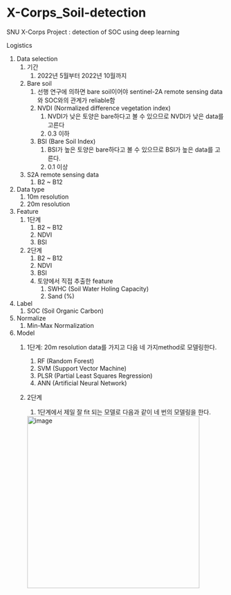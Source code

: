 # X-Corps_Soil-detection
SNU X-Corps Project : detection of SOC using deep learning 


Logistics

1. Data selection
    1. 기간
        1. 2022년 5월부터 2022년 10월까지
    2. Bare soil
        1. 선행 연구에 의하면 bare soil이어야 sentinel-2A remote sensing data와 SOC와의 관계가 reliable함
        2. NVDI (Normalized difference vegetation index)
            1. NVDI가 낮은 토양은 bare하다고 볼 수 있으므로 NVDI가 낮은 data를 고른다
            2. 0.3 이하
        3. BSI (Bare Soil Index)
            1. BSI가 높은 토양은 bare하다고 볼 수 있으므로 BSI가 높은 data를 고른다.
            2. 0.1 이상
    3. S2A remote sensing data
        1. B2 ~ B12
2. Data type
    1. 10m resolution
    2. 20m resolution
3. Feature
    1. 1단계
        1. B2 ~ B12
        2. NDVI
        3. BSI
    2. 2단계
        1. B2 ~ B12
        2. NDVI
        3. BSI
        4. 토양에서 직접 추출한 feature
            1. SWHC (Soil Water Holing Capacity)
            2. Sand (%)
4. Label
    1. SOC (Soil Organic Carbon)
6. Normalize
    1. Min-Max Normalization
7. Model
    1. 1단계: 20m resolution data를 가지고 다음 네 가지method로 모델링한다.
        1. RF (Random Forest)
        2. SVM (Support Vector Machine)
        3. PLSR (Partial Least Squares Regression)
        4. ANN (Artificial Neural Network)
    2. 2단계
        1. 1단계에서 제일 잘 fit 되는 모델로 다음과 같이 네 번의 모델링을 한다.
        
        <img width="398" alt="image" src="https://user-images.githubusercontent.com/63593428/199702219-f815e88a-d5fa-43b0-b08d-529329d61ace.png">

    
        	

